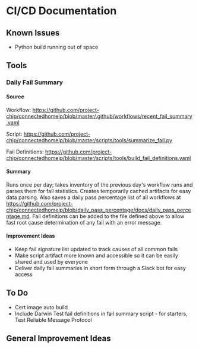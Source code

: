 # CI/CD Documentation

## Known Issues

-   Python build running out of space

## Tools

### Daily Fail Summary

#### Source

Workflow:
https://github.com/project-chip/connectedhomeip/blob/master/.github/workflows/recent_fail_summary.yaml

Script:
https://github.com/project-chip/connectedhomeip/blob/master/scripts/tools/summarize_fail.py

Fail Definitions:
https://github.com/project-chip/connectedhomeip/blob/master/scripts/tools/build_fail_definitions.yaml

#### Summary

Runs once per day; takes inventory of the previous day's workflow runs and
parses them for fail statistics. Creates temporarily cached artifacts for easy
data parsing. Also saves a daily pass percentage list of all workflows at
https://github.com/project-chip/connectedhomeip/blob/daily_pass_percentage/docs/daily_pass_percentage.md.
Fail definitions can be added to the file defined above to allow fast root cause
determination of any fail with an error message.

#### Improvement Ideas

-   Keep fail signature list updated to track causes of all common fails
-   Make script artifact more known and accessible so it can be easily shared
    and used by everyone
-   Deliver daily fail summaries in short form through a Slack bot for easy
    access

## To Do

-   Cert image auto build
-   Include Darwin Test fail definitions in fail summary script - for starters,
    Test Reliable Message Protocol

## General Improvement Ideas
